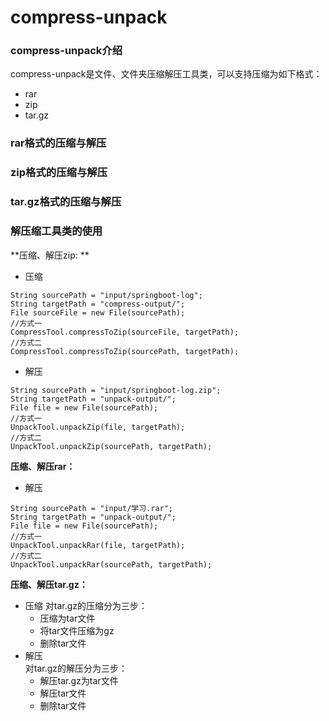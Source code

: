 # compress-unpack

### compress-unpack介绍
compress-unpack是文件、文件夹压缩解压工具类，可以支持压缩为如下格式：
- rar
- zip
- tar.gz

### rar格式的压缩与解压
### zip格式的压缩与解压
### tar.gz格式的压缩与解压

### 解压缩工具类的使用
**压缩、解压zip: **  
- 压缩
```
String sourcePath = "input/springboot-log";
String targetPath = "compress-output/";
File sourceFile = new File(sourcePath);
//方式一
CompressTool.compressToZip(sourceFile, targetPath);
//方式二
CompressTool.compressToZip(sourcePath, targetPath);
```
- 解压
```
String sourcePath = "input/springboot-log.zip";
String targetPath = "unpack-output/";
File file = new File(sourcePath);
//方式一
UnpackTool.unpackZip(file, targetPath);
//方式二
UnpackTool.unpackZip(sourcePath, targetPath);
```
**压缩、解压rar：**  
- 解压
```
String sourcePath = "input/学习.rar";
String targetPath = "unpack-output/";
File file = new File(sourcePath);
//方式一
UnpackTool.unpackRar(file, targetPath);
//方式二
UnpackTool.unpackRar(sourcePath, targetPath);
```
**压缩、解压tar.gz：**
- 压缩
对tar.gz的压缩分为三步：
    - 压缩为tar文件
    - 将tar文件压缩为gz
    - 删除tar文件
- 解压  
对tar.gz的解压分为三步：
    - 解压tar.gz为tar文件 
    - 解压tar文件
    - 删除tar文件